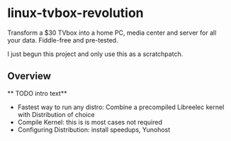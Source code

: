 # linux-tvbox-revolution
Transform a $30 TVbox into a home PC, media center and server for all your data. Fiddle-free and pre-tested. 

I just begun this project and only use this as a scratchpatch.


Overview
--------

** TODO intro text**


* Fastest way to run any distro: Combine a precompiled Libreelec kernel with Distribution of choice
* Compile Kernel: this is is most cases not required
* Configuring Distribution: install speedups, Yunohost
